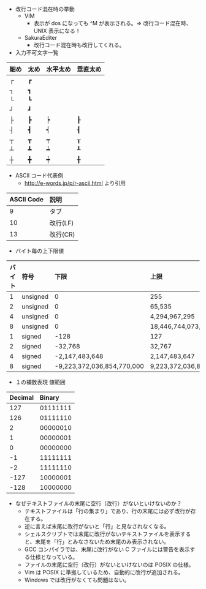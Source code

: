 - 改行コード混在時の挙動
	- VIM
		- 表示が dos になっても ^M が表示される。⇒ 改行コード混在時、 UNIX 表示になる！
	- SakuraEditer
		- 改行コード混在時も改行してくれる。
- 入力不可文字一覧

| 細め | 太め | 水平太め | 垂直太め |
|:---|:---|:---|:---|
| ┌ | ┏ |    |    |
| ┐ | ┓ |    |    |
| └ | ┗ |    |    |
| ┘ | ┛ |    |    |
| ├ | ┣ | ┝ | ┠ |
| ┤ | ┫ | ┥ | ┨ |
| ┬ | ┳ | ┯ | ┰ |
| ┴ | ┻ | ┷ | ┸ |
| ┼ | ╋ | ┿ | ╂ |
- ASCII コード代表例
	- http://e-words.jp/p/r-ascii.html より引用

| ASCII Code | 説明 |
|:---|:---|
| 9  | タブ     |
| 10 | 改行(LF) |
| 13 | 改行(CR) |

- バイト毎の上下限値

| バイト | 符号 | 下限 | 上限 |
|:---|:---|:---|:---|
| 1      | unsigned | 0                          | 255                        | 
| 2      | unsigned | 0                          | 65,535                     | 
| 4      | unsigned | 0                          | 4,294,967,295              | 
| 8      | unsigned | 0                          | 18,446,744,073,709,500,000 | 
| 1      | signed   | -128                       | 127                        | 
| 2      | signed   | -32,768                    | 32,767                     | 
| 4      | signed   | -2,147,483,648             | 2,147,483,647              | 
| 8      | signed   | -9,223,372,036,854,770,000 | 9,223,372,036,854,770,000  | 

- １の補数表現 値範囲

| Decimal | Binary |
|:---|:---|
| 127     | 01111111 |
| 126     | 01111110 |
| 2       | 00000010 |
| 1       | 00000001 |
| 0       | 00000000 |
| -1      | 11111111 |
| -2      | 11111110 |
| -127    | 10000001 |
| -128    | 10000000 |

- なぜテキストファイルの末尾に空行（改行）がないといけないのか？
	- テキストファイルは「行の集まり」であり、行の末尾には必ず改行が存在する。
	- 逆に言えば末尾に改行がないと「行」と見なされなくなる。
	- シェルスクリプトでは末尾に改行がないテキストファイルを表示すると、末尾を「行」とみなさないため末尾のみ表示されない。
	- GCC コンパイラでは、末尾に改行がない C ファイルには警告を表示する仕様となっている。
	- ファイルの末尾に空行（改行）がないといけないのは POSIX の仕様。
	- Vim は POSIX に準拠しているため、自動的に改行が追加される。
	- Windows では改行がなくても問題はない。
